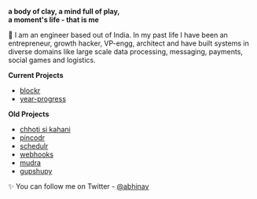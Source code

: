 <!--
**abhinavs/abhinavs** is a ✨ _special_ ✨ repository because its `README.md` (this file) appears on your GitHub profile.

Here are some ideas to get you started:

- 🔭 I’m currently working on ...
- 🌱 I’m currently learning ...
- 👯 I’m looking to collaborate on ...
- 🤔 I’m looking for help with ...
- 💬 Ask me about ...
- 📫 How to reach me: ...
- 😄 Pronouns: ...
- ⚡ Fun fact: ...
-->

**a body of clay, a mind full of play,  
a moment's life - that is me**

👋 I am an engineer based out of India. In my past life I have been an entrepreneur, growth hacker, VP-engg, architect and have built systems in diverse domains like large scale data processing, messaging, payments, social games and logistics.

**Current Projects**

*   [blockr](http://www.abhinav.co/blockr.html)
*   [year-progress](https://year-progress.herokuapp.com/)

**Old Projects**

*   [chhoti si kahani](https://www.facebook.com/ChhotiSiKahani)
*   [pincodr](https://github.com/abhinavs/pincodr)
*   [schedulr](https://github.com/abhinavs/scheduler_service)
*   [webhooks](https://github.com/abhinavs/webhooks)
*   [mudra](https://github.com/abhinavs/mudra)
*   [gupshupy](https://github.com/abhinavs/gupshupy)

✨ You can follow me on Twitter - [@abhinav](https://twitter.com/abhinav)

